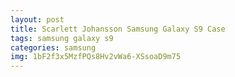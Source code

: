 ```yaml
---
layout: post
title: Scarlett Johansson Samsung Galaxy S9 Case
tags: samsung galaxy s9
categories: samsung
img: 1bF2f3x5MzfPQs8Hv2vWa6-XSsoaD9m75
---
```

